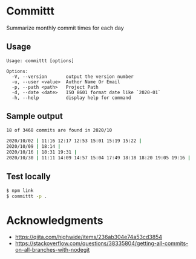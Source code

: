 # Committt

Summarize monthly commit times for each day


## Usage

```
Usage: committt [options]

Options:
  -V, --version       output the version number
  -u, --user <value>  Author Name Or Email
  -p, --path <path>   Project Path
  -d, --date <date>   ISO 8601 format date like `2020-01`
  -h, --help          display help for command
```

## Sample output

```sh
18 of 3468 commits are found in 2020/10

2020/10/02 | 11:16 12:17 12:53 15:01 15:19 15:22 |
2020/10/09 | 18:14 |
2020/10/16 | 18:31 19:31 |
2020/10/30 | 11:11 14:09 14:57 15:04 17:49 18:18 18:20 19:05 19:16 |
```

## Test locally

```sh
$ npm link
$ committt -p .
```

# Acknowledgments

- https://qiita.com/highwide/items/236ab304e74a53cd3854
- https://stackoverflow.com/questions/38335804/getting-all-commits-on-all-branches-with-nodegit